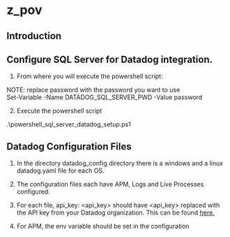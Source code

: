 # z_pov  
  
Introduction  
-  
  
Configure SQL Server for Datadog integration.  
-
  
1) From where you will execute the powershell script:

NOTE: replace password with the password you want to use  
Set-Variable -Name DATADOG_SQL_SERVER_PWD -Value password  
  
2) Execute the powershell script  
  
.\powershell_sql_server_datadog_setup.ps1  
  
Datadog Configuration Files  
-
  
1) In the directory datadog_config directory there is a windows and a linux datadog.yaml file for each OS.  
  
2) The configuration files each have APM, Logs and Live Processes configured.  
  
3) For each file, api_key: <api_key> should have <api_key> replaced with the API key from your Datadog organization.  This can be found [here.](https://app.datadoghq.com/account/settings#api)

4) For APM, the env variable should be set in the configuration 
